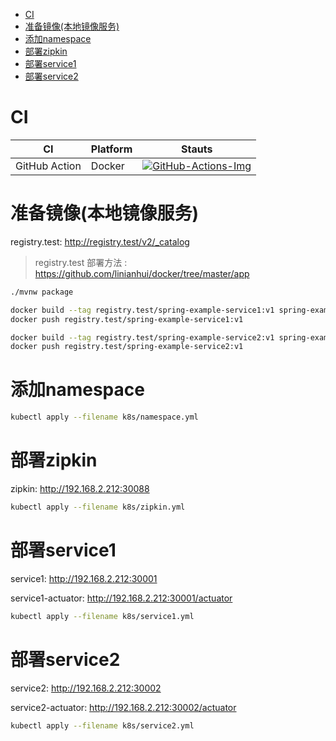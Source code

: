 <!-- TOC -->
- [CI](#ci)
- [准备镜像(本地镜像服务)](#准备镜像本地镜像服务)
- [添加namespace](#添加namespace)
- [部署zipkin](#部署zipkin)
- [部署service1](#部署service1)
- [部署service2](#部署service2)
<!-- TOC -->

# CI

| CI            | Platform | Stauts                                      |
| ------------- | -------- | ------------------------------------------- |
| GitHub Action | Docker   | [![GitHub-Actions-Img]][GitHub-Actions-Url] |

# 准备镜像(本地镜像服务)

registry.test: <http://registry.test/v2/_catalog>
> registry.test 部署方法 : https://github.com/linianhui/docker/tree/master/app

```bash
./mvnw package

docker build --tag registry.test/spring-example-service1:v1 spring-example-service1
docker push registry.test/spring-example-service1:v1

docker build --tag registry.test/spring-example-service2:v1 spring-example-service2
docker push registry.test/spring-example-service2:v1
```

# 添加namespace

```bash
kubectl apply --filename k8s/namespace.yml
```

# 部署zipkin

zipkin: <http://192.168.2.212:30088>

```bash
kubectl apply --filename k8s/zipkin.yml
```

# 部署service1

service1: <http://192.168.2.212:30001>

service1-actuator: <http://192.168.2.212:30001/actuator>

```bash
kubectl apply --filename k8s/service1.yml
```

# 部署service2

service2: <http://192.168.2.212:30002>

service2-actuator: <http://192.168.2.212:30002/actuator>

```bash
kubectl apply --filename k8s/service2.yml
```

[GitHub-Actions-Img]:https://github.com/linianhui/spring.example/workflows/test/badge.svg
[GitHub-Actions-Url]:https://github.com/linianhui/spring.example/actions
